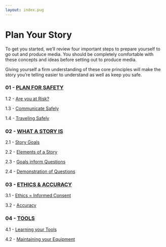 ```yaml
---
layout: index.pug
---
```


# Plan Your Story

To get you started, we’ll review four important steps to prepare yourself to go out and produce
media. You should be completely comfortable with these concepts and ideas before setting out to produce media.

Giving yourself a firm understanding of these core principles will make the story you’re telling easier to understand as well as keep you safe.

### 01 - [PLAN FOR SAFETY](1-plan-for-safety)

1.2 - [Are you at Risk?](1-plan-for-safety/1-are-you-at-risk)

1.3 - [Communicate Safely](../content/plan/1-2-communicateSafely.md)

1.4 - [Traveling Safely](../content/plan/1-3-travelingSafely.md)

### 02 - [WHAT A STORY IS](../content/plan/2-0-whatAStoryIs.md)

2.1 - [Story Goals](../content/plan/2-1-storyGoals.md)

2.2 - [Elements of a Story](../content/plan/2-2-elementsOfAStory.md)

2.3 - [Goals inform Questions](../content/plan/2-3-goalsInformQuestions.md)

2.4 - [Demonstration of Questions](../content/plan/2-4-demonstrationOfQuestions.md)

### 03 - [ETHICS & ACCURACY](../content/plan/3-0-ethicsAndAccuracy.md)

3.1 - [Ethics = Informed Consent](../content/plan/3-1-ethicsEqualsInformedConsent.md)

3.2 - [Accuracy](../content/plan/3-2-accuracy.md)

### 04 - [TOOLS](../content/plan/4-0-tools.md)

4.1 - [Learning your Tools](../content/plan/4-1-learningYourTools.md)

4.2 - [Maintaining your Equipment](../content/plan/4-2-maintainingYourEquipment.md)
